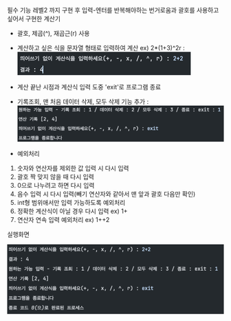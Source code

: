 필수 기능 레벨2 까지 구현 후 입력-엔터를 반복해야하는 번거로움과 괄호를 사용하고 싶어서 구현한 계산기

- 괄호, 제곱(^), 재곱근(r) 사용
- 계산하고 싶은 식을 문자열 형태로 입력하여 계산 ex) 2*(1+3)^2r
:![img_1.png](img_1.png)
- 계산 끝난 시점과 계산식 입력 도중 'exit'로 프로그램 종료
- 기록조회, 맨 처음 데이터 삭제, 모두 삭제 기능 추가
:![img_2.png](img_2.png)

- 예외처리
1. 숫자와 연산자를 제외한 값 입력 시 다시 입력
2. 괄호 짝 맞지 않을 때 다시 입력
3. 0으로 나누려고 하면 다시 입력
4. 음수 입력 시 다시 입력(빼기 연산자와 같아서 맨 앞과 괄호 다음만 확인)
5. int형 범위애서만 입력 가능하도록 예외처리 
6. 정확한 계산식이 아닐 경우 다시 입력 ex) 1+
7. 연산자 연속 입력 예외처리 ex) 1++2

실행화면

![img.png](img.png)